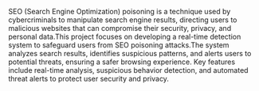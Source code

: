 SEO (Search Engine Optimization) poisoning is a technique used by cybercriminals to manipulate search engine results, directing users to malicious websites that can compromise their security, privacy, and personal data.This project focuses on developing a real-time detection system to safeguard users from SEO poisoning attacks.The system analyzes search results, identifies suspicious patterns, and alerts users to potential threats, ensuring a safer browsing experience. Key features include real-time analysis, suspicious behavior detection, and automated threat alerts to protect user security and privacy.
